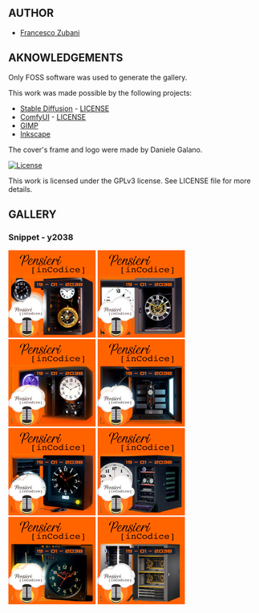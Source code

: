 ## AUTHOR

- [Francesco Zubani](https://www.linkedin.com/in/francesco-zubani-5957081a6/)

## AKNOWLEDGEMENTS

Only FOSS software was used to generate the gallery.

This work was made possible by the following projects:

- [Stable Diffusion](https://github.com/CompVis/stable-diffusion) - [LICENSE](https://github.com/CompVis/stable-diffusion/blob/main/LICENSE)
- [ComfyUI](https://github.com/comfyanonymous/ComfyUI) - [LICENSE](https://github.com/comfyanonymous/ComfyUI/blob/master/LICENSE)
- [GIMP](https://www.gimp.org/)
- [Inkscape](https://inkscape.org/)

The cover's frame and logo were made by Daniele Galano.

[![License](https://img.shields.io/badge/License-GPL%20v3-blue.svg)](http://www.gnu.org/licenses/gpl-3.0)

This work is licensed under the GPLv3 license.
See LICENSE file for more details.

## GALLERY

### Snippet - y2038

<div class="gallery">
  <a href="PIC86_01.png"><img class="thumbnail" src="./thumbs/PIC86_01.png" alt="PIC86_01"></a>
  <a href="PIC86_02.png"><img class="thumbnail" src="./thumbs/PIC86_02.png" alt="PIC86_02"></a>
  <a href="PIC86_03.png"><img class="thumbnail" src="./thumbs/PIC86_03.png" alt="PIC86_03"></a>
  <a href="PIC86_04.png"><img class="thumbnail" src="./thumbs/PIC86_04.png" alt="PIC86_04"></a>
  <a href="PIC86_05.png"><img class="thumbnail" src="./thumbs/PIC86_05.png" alt="PIC86_05"></a>
  <a href="PIC86_06.png"><img class="thumbnail" src="./thumbs/PIC86_06.png" alt="PIC86_06"></a>
  <a href="PIC86_07.png"><img class="thumbnail" src="./thumbs/PIC86_07.png" alt="PIC86_07"></a>
  <a href="PIC86_08.png"><img class="thumbnail" src="./thumbs/PIC86_08.png" alt="PIC86_08"></a>
</div>
</body>
</html>

